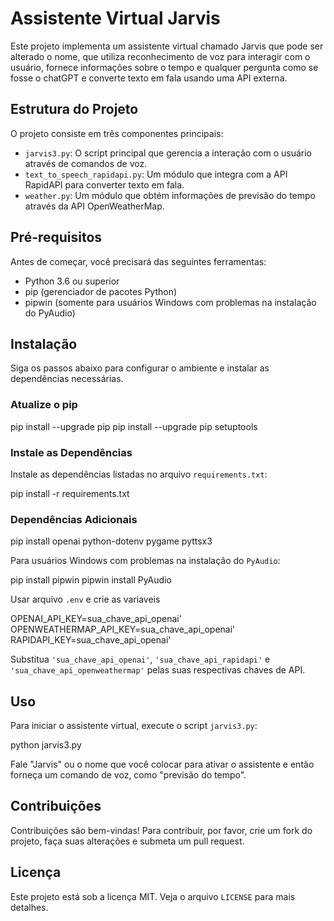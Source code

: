 # Assistente Virtual Jarvis

Este projeto implementa um assistente virtual chamado Jarvis que pode ser alterado o nome, que utiliza reconhecimento de voz para interagir com o usuário, fornece informações sobre o tempo e qualquer pergunta como se fosse o chatGPT e converte texto em fala usando uma API externa.

## Estrutura do Projeto

O projeto consiste em três componentes principais:

- `jarvis3.py`: O script principal que gerencia a interação com o usuário através de comandos de voz.
- `text_to_speech_rapidapi.py`: Um módulo que integra com a API RapidAPI para converter texto em fala.
- `weather.py`: Um módulo que obtém informações de previsão do tempo através da API OpenWeatherMap.

## Pré-requisitos

Antes de começar, você precisará das seguintes ferramentas:

- Python 3.6 ou superior
- pip (gerenciador de pacotes Python)
- pipwin (somente para usuários Windows com problemas na instalação do PyAudio)

## Instalação

Siga os passos abaixo para configurar o ambiente e instalar as dependências necessárias.

### Atualize o pip

pip install --upgrade pip
pip install --upgrade pip setuptools 

### Instale as Dependências

Instale as dependências listadas no arquivo `requirements.txt`:

pip install -r requirements.txt


### Dependências Adicionais

pip install openai python-dotenv pygame pyttsx3

Para usuários Windows com problemas na instalação do `PyAudio`:

pip install pipwin
pipwin install PyAudio

Usar arquivo `.env` e crie as variaveis

OPENAI_API_KEY=sua_chave_api_openai'
OPENWEATHERMAP_API_KEY=sua_chave_api_openai'
RAPIDAPI_KEY=sua_chave_api_openai'


Substitua `'sua_chave_api_openai'`, `'sua_chave_api_rapidapi'` e `'sua_chave_api_openweathermap'` pelas suas respectivas chaves de API.

## Uso

Para iniciar o assistente virtual, execute o script `jarvis3.py`:

python jarvis3.py


Fale "Jarvis" ou o nome que você colocar para ativar o assistente e então forneça um comando de voz, como "previsão do tempo".

## Contribuições

Contribuições são bem-vindas! Para contribuir, por favor, crie um fork do projeto, faça suas alterações e submeta um pull request.

## Licença

Este projeto está sob a licença MIT. Veja o arquivo `LICENSE` para mais detalhes.



